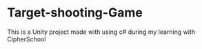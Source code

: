 # Target-shooting-Game
This is a Unity project made with using c# during my learning with CipherSchool

